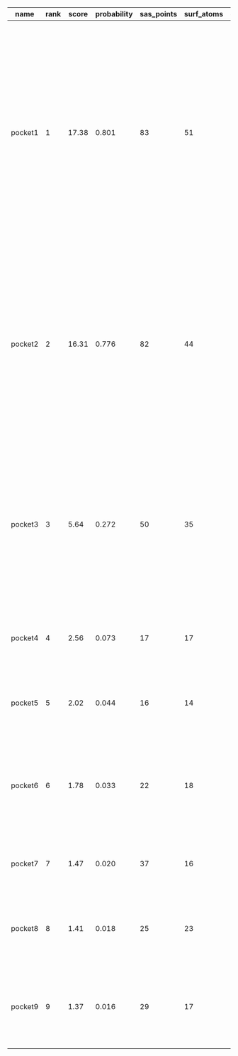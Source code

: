 | **name** | **rank** | **score** | **probability** | **sas_points** | **surf_atoms** | **center_x** | **center_y** | **center_z** | **residue_ids**                                                                                            | **surf_atom_ids**                                                                                                                                                                                                                                       |
|----------|----------|-----------|-----------------|----------------|----------------|--------------|--------------|--------------|------------------------------------------------------------------------------------------------------------|---------------------------------------------------------------------------------------------------------------------------------------------------------------------------------------------------------------------------------------------------------|
| pocket1  | 1        | 17.38     | 0.801           | 83             | 51             | 20.4198      | 5.6186       | 51.7560      | A_101 A_141 A_142 A_143 A_151 A_152 A_178 A_180 A_207 A_208 A_267 A_273 A_274 A_304 A_306 A_33 B_273 B_274 | 179 180 182 184 850 851 852 1187 1200 1210 1212 1281 1282 1283 1291 1293 1294 1295 1570 1571 1588 1590 1591 1836 1840 1844 1845 1846 1847 1848 2400 2443 2444 2445 2448 2453 2454 2723 2724 2737 2738 2739 2740 2741 2742 2743 5817 5818 5819 5823 5827 |
| pocket2  | 2        | 16.31     | 0.776           | 82             | 44             | 12.3327      | -5.6528      | 51.2427      | A_273 B_101 B_141 B_142 B_143 B_151 B_152 B_178 B_180 B_207 B_208 B_267 B_273 B_274 B_306 B_33             | 2441 2443 2444 3622 3625 3627 4225 4226 4227 4560 4562 4573 4575 4585 4587 4656 4658 4666 4668 4670 4946 4962 4963 4964 4965 4966 5209 5211 5215 5219 5220 5221 5222 5223 5775 5819 5827 5828 5829 6112 6113 6115 6116 6118                             |
| pocket3  | 3        | 5.64      | 0.272           | 50             | 35             | 18.2699      | -2.6766      | 41.0276      | A_202 A_233 A_234 A_273 A_274 A_275 A_353 A_354 A_356 B_202 B_204 B_207 B_232 B_233 B_273 B_274 B_276      | 1791 2069 2072 2074 2075 2443 2448 2450 2459 2460 2461 3182 3183 3185 3197 3200 3215 3217 3218 5165 5166 5188 5209 5211 5436 5444 5445 5447 5818 5823 5824 5825 5827 5829 5844                                                                          |
| pocket4  | 4        | 2.56      | 0.073           | 17             | 17             | 37.5301      | 4.0346       | 62.2283      | A_137 A_138 A_18 A_19 A_24 A_25 A_38 A_41 A_42                                                             | 44 45 52 103 105 117 244 270 273 274 277 1141 1145 1147 1157 1161 1162                                                                                                                                                                                  |
| pocket5  | 5        | 2.02      | 0.044           | 16             | 14             | -6.0366      | -0.9303      | 57.7925      | B_137 B_138 B_18 B_19 B_24 B_25 B_38 B_41 B_42                                                             | 3484 3485 3492 3545 3557 3679 3681 3706 3707 3710 3714 4516 4520 4537                                                                                                                                                                                   |
| pocket6  | 6        | 1.78      | 0.033           | 22             | 18             | 17.1712      | 1.8146       | 37.7340      | A_202 A_204 A_232 A_233 A_356 B_233 B_234 B_275 B_353 B_354 B_356                                          | 1790 1812 1813 2061 2065 2069 2070 2072 3217 5444 5447 5450 5834 6557 6560 6572 6592 6593                                                                                                                                                               |
| pocket7  | 7        | 1.47      | 0.020           | 37             | 16             | 36.1189      | -5.1011      | 69.5408      | A_20 A_25 A_26 A_29 A_335 A_36 A_39 A_42 A_43 A_46                                                         | 68 116 124 150 215 252 253 254 280 290 318 319 3011 3015 3018 3019                                                                                                                                                                                      |
| pocket8  | 8        | 1.41      | 0.018           | 25             | 23             | 22.0643      | 7.2862       | 65.4911      | A_103 A_105 A_106 A_108 A_111 A_154 A_30 A_31 A_32                                                         | 156 157 161 162 167 170 174 865 867 880 881 887 899 900 905 933 934 935 936 937 938 1313 1315                                                                                                                                                           |
| pocket9  | 9        | 1.37      | 0.016           | 29             | 17             | 24.3557      | 23.2394      | 42.8718      | A_186 A_187 A_190 A_211 A_212 A_216 A_218 A_219                                                            | 1641 1650 1674 1675 1868 1870 1873 1904 1907 1908 1909 1910 1920 1921 1923 1931 1932                                                                                                                                                                    |
